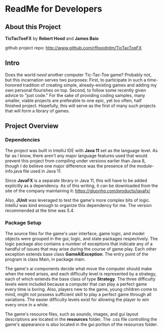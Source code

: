 # ReadMe for Developers
## About this Project
**TicTacToeFX** by **Robert Hood** and **James Baio**

github project repo:  http://www.github.com/rfhoodrdm/TicTacToeFX


## Intro

Does the world _need_ another computer Tic-Tac-Toe game? Probably not, but this incarnation serves two purposes: First, to participate in such a time-honored tradition of creating simple, already-existing games and adding my own personal flourishes on top. Second, to follow some recently given advice to "just code." For the sake of providing coding samples, many smaller, viable projects are preferable to one epic, yet too often, half finished project. Hopefully, this will serve as the first of many such projects that will form a library of games.

## Project Overview

### Dependencies
The project was built in IntelliJ IDE with **Java 11** set as the language level. As far as I know, there aren't any major language features used that would prevent this project from compiling under versions earlier than Java 8, though I do believe one major difference was the presence of the module-info.java file used in Java 11.

Since **JavaFX** is a separate library in Java 11, this will have to be added explicitly as a dependency. As of this writing, it can be downloaded from the site of the company maintaining it:
https://gluonhq.com/products/javafx/

Also, **JUnit** was leveraged to test the game's more complex bits of logic. IntelliJ was kind enough to organize this dependency for me. The version recommended at the time was 5.4.

### Package Setup
The source files for the game's user interface, game logic, and model objects were grouped in the gui, logic, and state packages respectively. The logic package also contains a number of exceptions that indicate any of a handful of issues that may arise during the course of game play. Each other exception extends base 
class **GameAIException**. The entry point of the program is class Main, in package main.

The game's ai components decide what move the computer should make when the need arises, and each difficulty level is represented by a strategy, each of which extends the base class of type **Strategy**. The three difficulty levels were included because a computer that can play a perfect game every time is boring. Also, players new to the game, young children come to mind, might not possess sufficient skill to play a perfect game through all variations. The easier difficulty levels exist for allowing the player to win every once in a while.

The game's resource files, such as sounds, images, and gui layout descriptions are located in the **resources** folder. The .css file controlling the game's appearance is also located in the gui portion of the resources folder.
